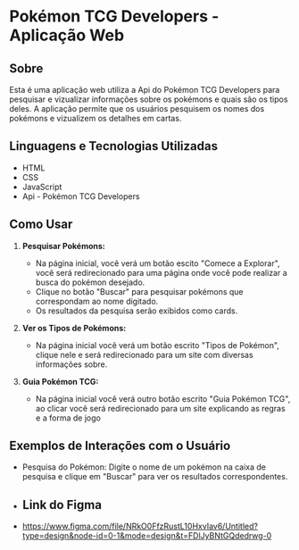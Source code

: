# Pokémon TCG Developers - Aplicação Web


## Sobre

Esta é uma aplicação web utiliza a Api do Pokémon TCG Developers para pesquisar e vizualizar informações sobre os pokémons e quais são os tipos deles. A aplicação permite que os usuários pesquisem os nomes dos pokémons e vizualizem os detalhes em cartas.

## Linguagens e Tecnologias Utilizadas

- HTML
- CSS
- JavaScript
- Api - Pokémon TCG Developers

## Como Usar

1. **Pesquisar Pokémons:**

   - Na página inicial, você verá um botão escito "Comece a Explorar", você será redirecionado para uma página onde você pode realizar a busca do pokémon desejado.
   - Clique no botão "Buscar" para pesquisar pokémons que correspondam ao nome digitado.
   - Os resultados da pesquisa serão exibidos como cards.

2. **Ver os Tipos de Pokémons:**

   - Na página inicial você verá um botão escrito "Tipos de Pokémon", clique nele e será redirecionado para um site com diversas informações sobre.

3. **Guia Pokémon TCG:**

   - Na página inicial você verá outro botão escrito "Guia Pokémon TCG", ao clicar você será redirecionado para um site explicando as regras e a forma de jogo

## Exemplos de Interações com o Usuário

- Pesquisa do Pokémon: Digite o nome de um pokémon na caixa de pesquisa e clique em "Buscar" para ver os resultados correspondentes.

- ## Link do Figma

- https://www.figma.com/file/NRkO0FfzRustL10HxvIav6/Untitled?type=design&node-id=0-1&mode=design&t=FDlJyBNtGQdedrwg-0
